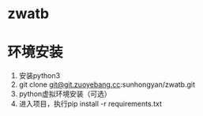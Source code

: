 # zwatb

# 环境安装

1. 安装python3
2. git clone git@git.zuoyebang.cc:sunhongyan/zwatb.git
3. python虚拟环境安装（可选）
4. 进入项目，执行pip install -r requirements.txt